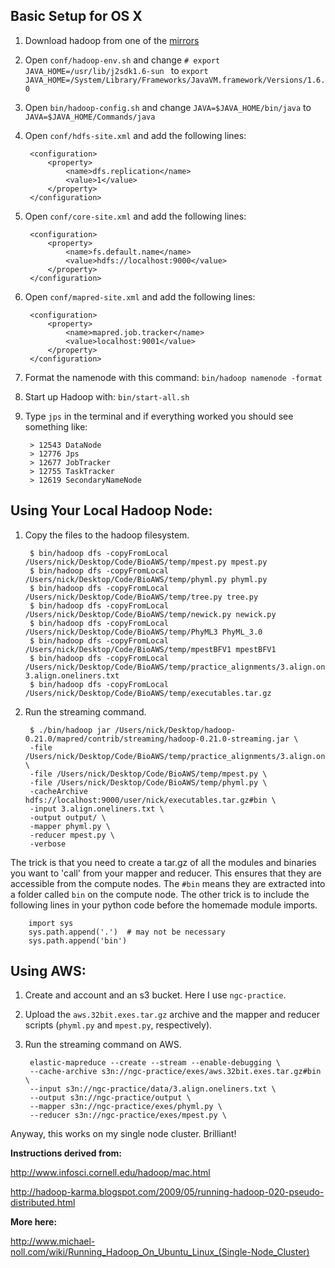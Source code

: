 Basic Setup for OS X
--------------------

1. Download hadoop from one of the [mirrors](http://www.apache.org/dyn/closer.cgi/hadoop/core/)

2. Open `conf/hadoop-env.sh` and change `# export JAVA_HOME=/usr/lib/j2sdk1.6-sun ` to `export 
JAVA_HOME=/System/Library/Frameworks/JavaVM.framework/Versions/1.6.0`

3. Open `bin/hadoop-config.sh` and change `JAVA=$JAVA_HOME/bin/java` to `JAVA=$JAVA_HOME/Commands/java`

4. Open `conf/hdfs-site.xml` and add the following lines:

        <configuration>
            <property>
                <name>dfs.replication</name>
                <value>1</value>
            </property>
        </configuration>
        
5. Open `conf/core-site.xml` and add the following lines:

        <configuration>
            <property>
                <name>fs.default.name</name>
                <value>hdfs://localhost:9000</value>
            </property>
        </configuration>

6. Open `conf/mapred-site.xml` and add the following lines:

        <configuration>
            <property>
                <name>mapred.job.tracker</name>
                <value>localhost:9001</value>
            </property>
        </configuration>

7. Format the namenode with this command: `bin/hadoop namenode -format`

8. Start up Hadoop with: `bin/start-all.sh`

9. Type `jps` in the terminal and if everything worked you should see something like:

        > 12543 DataNode
        > 12776 Jps
        > 12677 JobTracker
        > 12755 TaskTracker
        > 12619 SecondaryNameNode

Using Your Local Hadoop Node:
-----------------------------

1. Copy the files to the hadoop filesystem.

        $ bin/hadoop dfs -copyFromLocal /Users/nick/Desktop/Code/BioAWS/temp/mpest.py mpest.py
        $ bin/hadoop dfs -copyFromLocal /Users/nick/Desktop/Code/BioAWS/temp/phyml.py phyml.py
        $ bin/hadoop dfs -copyFromLocal /Users/nick/Desktop/Code/BioAWS/temp/tree.py tree.py
        $ bin/hadoop dfs -copyFromLocal /Users/nick/Desktop/Code/BioAWS/temp/newick.py newick.py
        $ bin/hadoop dfs -copyFromLocal /Users/nick/Desktop/Code/BioAWS/temp/PhyML3 PhyML_3.0
        $ bin/hadoop dfs -copyFromLocal /Users/nick/Desktop/Code/BioAWS/temp/mpestBFV1 mpestBFV1
        $ bin/hadoop dfs -copyFromLocal /Users/nick/Desktop/Code/BioAWS/temp/practice_alignments/3.align.oneliners.txt 3.align.oneliners.txt
        $ bin/hadoop dfs -copyFromLocal /Users/nick/Desktop/Code/BioAWS/temp/executables.tar.gz
        

2. Run the streaming command.

        $ ./bin/hadoop jar /Users/nick/Desktop/hadoop-0.21.0/mapred/contrib/streaming/hadoop-0.21.0-streaming.jar \
        -file /Users/nick/Desktop/Code/BioAWS/temp/practice_alignments/3.align.oneliners.txt \
        -file /Users/nick/Desktop/Code/BioAWS/temp/mpest.py \
        -file /Users/nick/Desktop/Code/BioAWS/temp/phyml.py \
        -cacheArchive hdfs://localhost:9000/user/nick/executables.tar.gz#bin \
        -input 3.align.oneliners.txt \
        -output output/ \
        -mapper phyml.py \
        -reducer mpest.py \
        -verbose

The trick is that you need to create a tar.gz of all the modules and binaries you want to 'call' from your mapper and reducer.  This ensures that they are accessible from the compute nodes.  The `#bin` means they are extracted into a folder called `bin` on the compute node.  The other trick is to include the following lines in your python code before the homemade module imports.

        import sys 
        sys.path.append('.')  # may not be necessary
        sys.path.append('bin')
        
Using AWS:
----------

1. Create and account and an s3 bucket. Here I use `ngc-practice`.

2. Upload the `aws.32bit.exes.tar.gz` archive and the mapper and reducer scripts (`phyml.py` and `mpest.py`, respectively).

3. Run the streaming command on AWS.

        elastic-mapreduce --create --stream --enable-debugging \
        --cache-archive s3n://ngc-practice/exes/aws.32bit.exes.tar.gz#bin \
        --input s3n://ngc-practice/data/3.align.oneliners.txt \
        --output s3n://ngc-practice/output \
        --mapper s3n://ngc-practice/exes/phyml.py \
        --reducer s3n://ngc-practice/exes/mpest.py \

Anyway, this works on my single node cluster. Brilliant! 

**Instructions derived from:**

http://www.infosci.cornell.edu/hadoop/mac.html

http://hadoop-karma.blogspot.com/2009/05/running-hadoop-020-pseudo-distributed.html

**More here:**

http://www.michael-noll.com/wiki/Running_Hadoop_On_Ubuntu_Linux_(Single-Node_Cluster)